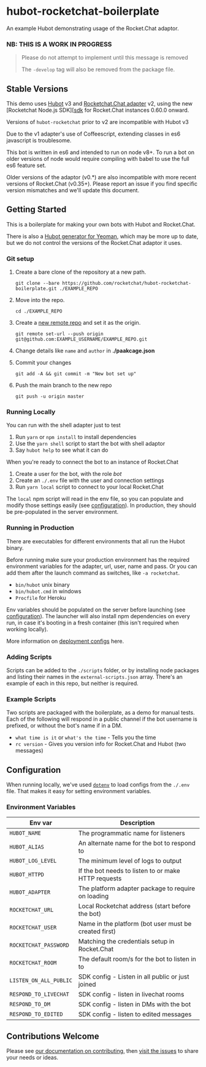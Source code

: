 # hubot-rocketchat-boilerplate
An example Hubot demonstrating usage of the Rocket.Chat adaptor.

### NB: THIS IS A WORK IN PROGRESS

> Please do not attempt to implement until this message is removed
>
> The `-develop` tag will also be removed from the package file.

[hubot]: https://github.com/hubotio/hubot
[hubot-rocketchat]: https://github.com/rocketchat/hubot-rocketchat
[sdk]: https://github.com/rocketchat/Rocket.Chat.js.SDK
[contributing]: https://rocket.chat/docs/contributing/developing/
[issues]: https://github.com/RocketChat/hubot-rocketchat-boilerplate/issues
[generator]: https://github.com/hubotio/generator-hubot
[deployment]: https://hubot.github.com/docs/deploying/
[dotenv]: https://www.npmjs.com/package/dotenv
[newrepo]: https://help.github.com/articles/creating-a-new-repository/

## Stable Versions

This demo uses [Hubot][hubot] v3 and [Rocketchat.Chat adapter][hubot-rocketchat]
v2, using the new [Rocketchat Node.js SDK][[sdk] for Rocket.Chat instances
0.60.0 onward.

Versions of `hubot-rocketchat` prior to v2 are incompatible with Hubot v3

Due to the v1 adapter's use of Coffeescript, extending classes in es6
javascript is troublesome.

This bot is written in es6 and intended to run on node v8+. To run a bot on
older versions of node would require compiling with babel to use the full es6
feature set.

Older versions of the adaptor (v0.*) are also incompatible with more recent
versions of Rocket.Chat (v0.35+). Please report an issue if you find specific 
version mismatches and we'll update this document.

## Getting Started

This is a boilerplate for making your own bots with Hubot and Rocket.Chat.

There is also a [Hubot generator for Yeoman][generator], which may be more up
to date, but we do not control the versions of the Rocket.Chat adaptor it uses.

### Git setup

1. Create a bare clone of the repository at a new path.

    `git clone --bare https://github.com/rocketchat/hubot-rocketchat-boilerplate.git ./EXAMPLE_REPO`

2. Move into the repo.

    `cd ./EXAMPLE_REPO`

3. Create a [new remote repo][newrepo] and set it as the origin.

    `git remote set-url --push origin git@github.com:EXAMPLE_USERNAME/EXAMPLE_REPO.git`

4. Change details like `name` and `author` in **./paakcage.json**

5. Commit your changes

    `git add -A && git commit -m "New bot set up"`

4. Push the main branch to the new repo

    `git push -u origin master`

### Running Locally

You can run with the shell adapter just to test

1. Run `yarn` or `npm install` to install dependencies
2. Use the `yarn shell` script to start the bot with shell adaptor
3. Say `hubot help` to see what it can do

When you're ready to connect the bot to an instance of Rocket.Chat

1. Create a user for the bot, with the role _bot_
2. Create an `./.env` file with the user and connection settings
3. Run `yarn local` script to connect to your local Rocket.Chat

The `local` npm script will read in the env file, so you can populate and modify
those settings easily (see [configuration](#configuration)). In production, they
should be pre-populated in the server environment.

### Running in Production

There are executables for different environments that all run the Hubot binary.

Before running make sure your production environment has the required 
environment variables for the adapter, url, user, name and pass. Or you can add
them after the launch command as switches, like `-a rocketchat`.

- `bin/hubot` unix binary
- `bin/hubot.cmd` in windows
- `Procfile` for Heroku

Env variables should be populated on the server before launching
(see [configuration](#configuration)). The launcher will also install npm
dependencies on every run, in case it's booting in a fresh container (this isn't
required when working locally).

More information on [deployment configs][deployment] here.

### Adding Scripts

Scripts can be added to the `./scripts` folder, or by installing node packages
and listing their names in the `external-scripts.json` array. There's an example
of each in this repo, but neither is required.

### Example Scripts

Two scripts are packaged with the boilerplate, as a demo for manual tests.
Each of the following will respond in a public channel if the bot username is
prefixed, or without the bot's name if in a DM.

- `what time is it` or `what's the time` - Tells you the time
- `rc version` - Gives you version info for Rocket.Chat and Hubot (two messages)

## Configuration

When running locally, we've used [`dotenv`][dotenv] to load configs from the
`./.env` file. That makes it easy for setting environment variables.

### Environment Variables

| Env var                | Description                                           |
| ---------------------- | ----------------------------------------------------- |
| `HUBOT_NAME`           | The programmatic name for listeners                   |
| `HUBOT_ALIAS`          | An alternate name for the bot to respond to           |
| `HUBOT_LOG_LEVEL`      | The minimum level of logs to output                   |
| `HUBOT_HTTPD`          | If the bot needs to listen to or make HTTP requests   |
| `HUBOT_ADAPTER`        | The platform adapter package to require on loading    |
| `ROCKETCHAT_URL`       | Local Rocketchat address (start before the bot)       |
| `ROCKETCHAT_USER`      | Name in the platform (bot user must be created first) |
| `ROCKETCHAT_PASSWORD`  | Matching the credentials setup in Rocket.Chat         |
| `ROCKETCHAT_ROOM`      | The default room/s for the bot to listen in to        |
| `LISTEN_ON_ALL_PUBLIC` | SDK config - Listen in all public or just joined      |
| `RESPOND_TO_LIVECHAT`  | SDK config - listen in livechat rooms                 |
| `RESPOND_TO_DM`        | SDK config - listen in DMs with the bot               |
| `RESPOND_TO_EDITED`    | SDK config - listen to edited messages                |

## Contributions Welcome

Please see [our documentation on contributing][contributing], then
[visit the issues][issues] to share your needs or ideas.
